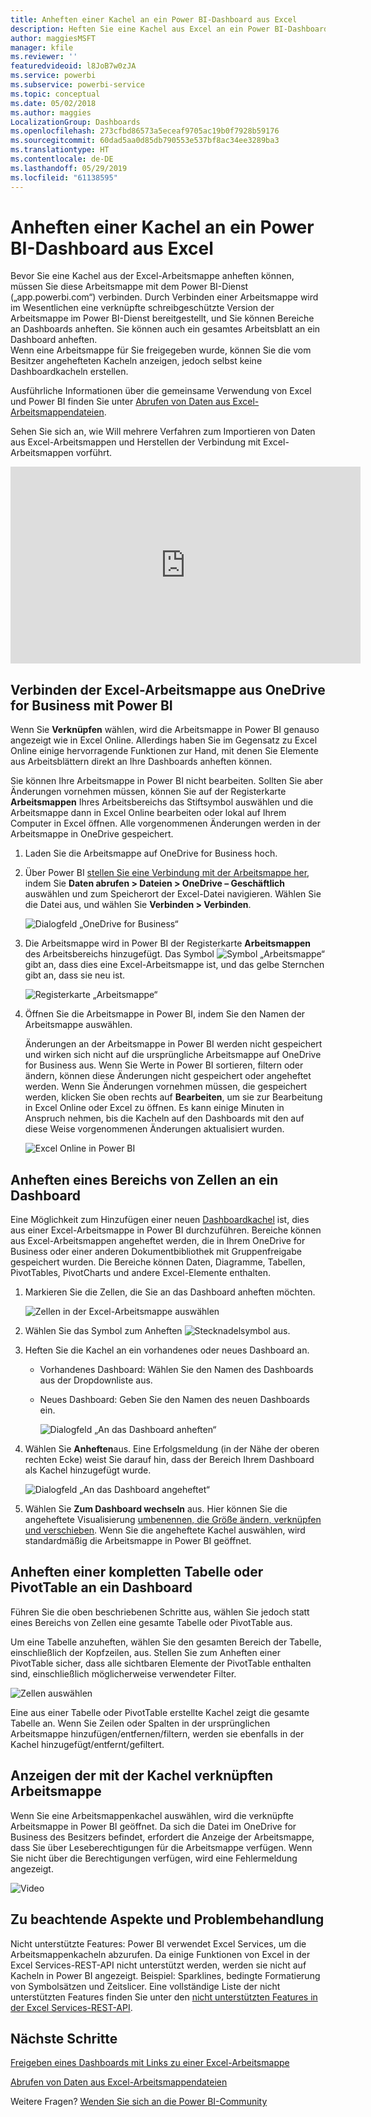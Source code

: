 ```yaml
---
title: Anheften einer Kachel an ein Power BI-Dashboard aus Excel
description: Heften Sie eine Kachel aus Excel an ein Power BI-Dashboard auf OneDrive for Business an. Anheften von Bereichen, Diagrammen, Tabellen
author: maggiesMSFT
manager: kfile
ms.reviewer: ''
featuredvideoid: l8JoB7w0zJA
ms.service: powerbi
ms.subservice: powerbi-service
ms.topic: conceptual
ms.date: 05/02/2018
ms.author: maggies
LocalizationGroup: Dashboards
ms.openlocfilehash: 273cfbd86573a5eceaf9705ac19b0f7928b59176
ms.sourcegitcommit: 60dad5aa0d85db790553e537bf8ac34ee3289ba3
ms.translationtype: HT
ms.contentlocale: de-DE
ms.lasthandoff: 05/29/2019
ms.locfileid: "61138595"
---
```

# <a name="pin-a-tile-to-a-power-bi-dashboard-from-excel"></a>Anheften einer Kachel an ein Power BI-Dashboard aus Excel
Bevor Sie eine Kachel aus der Excel-Arbeitsmappe anheften können, müssen Sie diese Arbeitsmappe mit dem Power BI-Dienst („app.powerbi.com“) verbinden. Durch Verbinden einer Arbeitsmappe wird im Wesentlichen eine verknüpfte schreibgeschützte Version der Arbeitsmappe im Power BI-Dienst bereitgestellt, und Sie können Bereiche an Dashboards anheften. Sie können auch ein gesamtes Arbeitsblatt an ein Dashboard anheften.  
Wenn eine Arbeitsmappe für Sie freigegeben wurde, können Sie die vom Besitzer angehefteten Kacheln anzeigen, jedoch selbst keine Dashboardkacheln erstellen. 

Ausführliche Informationen über die gemeinsame Verwendung von Excel und Power BI finden Sie unter [Abrufen von Daten aus Excel-Arbeitsmappendateien](http://go.microsoft.com/fwlink/?LinkID=521962).

Sehen Sie sich an, wie Will mehrere Verfahren zum Importieren von Daten aus Excel-Arbeitsmappen und Herstellen der Verbindung mit Excel-Arbeitsmappen vorführt.

<iframe width="560" height="315" src="https://www.youtube.com/embed/l8JoB7w0zJA" frameborder="0" allowfullscreen></iframe>

## <a name="connect-your-excel-workbook-from-onedrive-for-business-to-power-bi"></a>Verbinden der Excel-Arbeitsmappe aus OneDrive for Business mit Power BI
Wenn Sie **Verknüpfen** wählen, wird die Arbeitsmappe in Power BI genauso angezeigt wie in Excel Online. Allerdings haben Sie im Gegensatz zu Excel Online einige hervorragende Funktionen zur Hand, mit denen Sie Elemente aus Arbeitsblättern direkt an Ihre Dashboards anheften können.

Sie können Ihre Arbeitsmappe in Power BI nicht bearbeiten. Sollten Sie aber Änderungen vornehmen müssen, können Sie auf der Registerkarte **Arbeitsmappen** Ihres Arbeitsbereichs das Stiftsymbol auswählen und die Arbeitsmappe dann in Excel Online bearbeiten oder lokal auf Ihrem Computer in Excel öffnen. Alle vorgenommenen Änderungen werden in der Arbeitsmappe in OneDrive gespeichert.

1. Laden Sie die Arbeitsmappe auf OneDrive for Business hoch.

2. Über Power BI [stellen Sie eine Verbindung mit der Arbeitsmappe her](service-excel-workbook-files.md), indem Sie **Daten abrufen > Dateien > OneDrive – Geschäftlich** auswählen und zum Speicherort der Excel-Datei navigieren. Wählen Sie die Datei aus, und wählen Sie **Verbinden > Verbinden**.

    ![Dialogfeld „OneDrive for Business“](media/service-dashboard-pin-tile-from-excel/power-bi-connect.png)

3. Die Arbeitsmappe wird in Power BI der Registerkarte **Arbeitsmappen** des Arbeitsbereichs hinzugefügt.  Das Symbol ![Symbol „Arbeitsmappe“](media/service-dashboard-pin-tile-from-excel/pbi_workbookicon.png) gibt an, dass dies eine Excel-Arbeitsmappe ist, und das gelbe Sternchen gibt an, dass sie neu ist.
    
    ![Registerkarte „Arbeitsmappe“](media/service-dashboard-pin-tile-from-excel/power-bi-workbooks.png)
4. Öffnen Sie die Arbeitsmappe in Power BI, indem Sie den Namen der Arbeitsmappe auswählen.

    Änderungen an der Arbeitsmappe in Power BI werden nicht gespeichert und wirken sich nicht auf die ursprüngliche Arbeitsmappe auf OneDrive for Business aus. Wenn Sie Werte in Power BI sortieren, filtern oder ändern, können diese Änderungen nicht gespeichert oder angeheftet werden. Wenn Sie Änderungen vornehmen müssen, die gespeichert werden, klicken Sie oben rechts auf **Bearbeiten**, um sie zur Bearbeitung in Excel Online oder Excel zu öffnen. Es kann einige Minuten in Anspruch nehmen, bis die Kacheln auf den Dashboards mit den auf diese Weise vorgenommenen Änderungen aktualisiert wurden.
   
    ![Excel Online in Power BI](media/service-dashboard-pin-tile-from-excel/power-bi-opened.png)

## <a name="pin-a-range-of-cells-to-a-dashboard"></a>Anheften eines Bereichs von Zellen an ein Dashboard
Eine Möglichkeit zum Hinzufügen einer neuen [Dashboardkachel](consumer/end-user-tiles.md) ist, dies aus einer Excel-Arbeitsmappe in Power BI durchzuführen. Bereiche können aus Excel-Arbeitsmappen angeheftet werden, die in Ihrem OneDrive for Business oder einer anderen Dokumentbibliothek mit Gruppenfreigabe gespeichert wurden. Die Bereiche können Daten, Diagramme, Tabellen, PivotTables, PivotCharts und andere Excel-Elemente enthalten.

1. Markieren Sie die Zellen, die Sie an das Dashboard anheften möchten.
   
    ![Zellen in der Excel-Arbeitsmappe auswählen](media/service-dashboard-pin-tile-from-excel/pbi_selectrange.png)
2. Wählen Sie das Symbol zum Anheften ![Stecknadelsymbol](media/service-dashboard-pin-tile-from-excel/pbi_pintile_small.png) aus. 
3. Heften Sie die Kachel an ein vorhandenes oder neues Dashboard an. 
   
   * Vorhandenes Dashboard: Wählen Sie den Namen des Dashboards aus der Dropdownliste aus.
   * Neues Dashboard: Geben Sie den Namen des neuen Dashboards ein.
   
     ![Dialogfeld „An das Dashboard anheften“](media/service-dashboard-pin-tile-from-excel/pbi_dashdialog1.png)
4. Wählen Sie **Anheften**aus. Eine Erfolgsmeldung (in der Nähe der oberen rechten Ecke) weist Sie darauf hin, dass der Bereich Ihrem Dashboard als Kachel hinzugefügt wurde. 
   
    ![Dialogfeld „An das Dashboard angeheftet“](media/service-dashboard-pin-tile-from-excel/power-bi-go-to-dashboard.png)
5. Wählen Sie **Zum Dashboard wechseln** aus. Hier können Sie die angeheftete Visualisierung [umbenennen, die Größe ändern, verknüpfen und verschieben](service-dashboard-edit-tile.md). Wenn Sie die angeheftete Kachel auswählen, wird standardmäßig die Arbeitsmappe in Power BI geöffnet.

## <a name="pin-an-entire-table-or-pivottable-to-a-dashboard"></a>Anheften einer kompletten Tabelle oder PivotTable an ein Dashboard
Führen Sie die oben beschriebenen Schritte aus, wählen Sie jedoch statt eines Bereichs von Zellen eine gesamte Tabelle oder PivotTable aus.

Um eine Tabelle anzuheften, wählen Sie den gesamten Bereich der Tabelle, einschließlich der Kopfzeilen, aus.  Stellen Sie zum Anheften einer PivotTable sicher, dass alle sichtbaren Elemente der PivotTable enthalten sind, einschließlich möglicherweise verwendeter Filter.

 ![Zellen auswählen](media/service-dashboard-pin-tile-from-excel/pbi_selecttable.png)

Eine aus einer Tabelle oder PivotTable erstellte Kachel zeigt die gesamte Tabelle an.  Wenn Sie Zeilen oder Spalten in der ursprünglichen Arbeitsmappe hinzufügen/entfernen/filtern, werden sie ebenfalls in der Kachel hinzugefügt/entfernt/gefiltert.

## <a name="view-the-workbook-linked-to-the-tile"></a>Anzeigen der mit der Kachel verknüpften Arbeitsmappe
Wenn Sie eine Arbeitsmappenkachel auswählen, wird die verknüpfte Arbeitsmappe in Power BI geöffnet. Da sich die Datei im OneDrive for Business des Besitzers befindet, erfordert die Anzeige der Arbeitsmappe, dass Sie über Leseberechtigungen für die Arbeitsmappe verfügen. Wenn Sie nicht über die Berechtigungen verfügen, wird eine Fehlermeldung angezeigt.  

 ![Video](media/service-dashboard-pin-tile-from-excel/pin-from-excel.gif)

## <a name="considerations-and-troubleshooting"></a>Zu beachtende Aspekte und Problembehandlung
Nicht unterstützte Features: Power BI verwendet Excel Services, um die Arbeitsmappenkacheln abzurufen. Da einige Funktionen von Excel in der Excel Services-REST-API nicht unterstützt werden, werden sie nicht auf Kacheln in Power BI angezeigt. Beispiel: Sparklines, bedingte Formatierung von Symbolsätzen und Zeitslicer. Eine vollständige Liste der nicht unterstützten Features finden Sie unter den [nicht unterstützten Features in der Excel Services-REST-API](http://msdn.microsoft.com/library/office/ff394477.aspx).

## <a name="next-steps"></a>Nächste Schritte
[Freigeben eines Dashboards mit Links zu einer Excel-Arbeitsmappe](service-share-dashboard-that-links-to-excel-onedrive.md)

[Abrufen von Daten aus Excel-Arbeitsmappendateien](service-excel-workbook-files.md)

Weitere Fragen? [Wenden Sie sich an die Power BI-Community](http://community.powerbi.com/)

